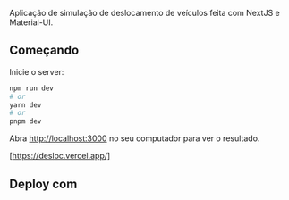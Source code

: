 Aplicação de simulação de deslocamento de veículos feita com NextJS e Material-UI.

## Começando

Inicie o server:

```bash
npm run dev
# or
yarn dev
# or
pnpm dev
```

Abra [http://localhost:3000](http://localhost:3000) no seu computador para ver o resultado.

[https://desloc.vercel.app/]

## Deploy com
